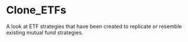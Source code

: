 # Clone_ETFs
A look at ETF strategies that have been created to replicate or resemble existing mutual fund strategies.
